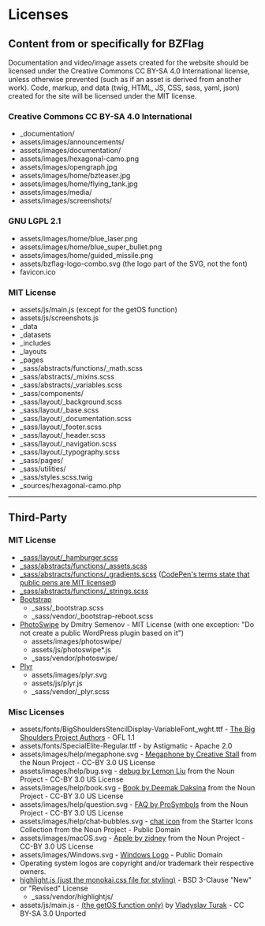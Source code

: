 # Licenses

## Content from or specifically for BZFlag

Documentation and video/image assets created for the website should be licensed under the Creative Commons CC BY-SA 4.0 International license, unless otherwise prevented (such as if an asset is derived from another work). Code, markup, and data (twig, HTML, JS, CSS, sass, yaml, json) created for the site will be licensed under the MIT license.

### Creative Commons CC BY-SA 4.0 International
- _documentation/
- assets/images/announcements/
- assets/images/documentation/
- assets/images/hexagonal-camo.png
- assets/images/opengraph.jpg
- assets/images/home/bzteaser.jpg
- assets/images/home/flying_tank.jpg
- assets/images/media/
- assets/images/screenshots/

### GNU LGPL 2.1
- assets/images/home/blue_laser.png
- assets/images/home/blue_super_bullet.png
- assets/images/home/guided_missile.png
- assets/bzflag-logo-combo.svg (the logo part of the SVG, not the font)
- favicon.ico

### MIT License
- assets/js/main.js (except for the getOS function)
- assets/js/screenshots.js
- _data
- _datasets
- _includes
- _layouts
- _pages
- _sass/abstracts/functions/_math.scss
- _sass/abstracts/_mixins.scss
- _sass/abstracts/_variables.scss
- _sass/components/
- _sass/layout/_background.scss
- _sass/layout/_base.scss
- _sass/layout/_documentation.scss
- _sass/layout/_footer.scss
- _sass/layout/_header.scss
- _sass/layout/_navigation.scss
- _sass/layout/_typography.scss
- _sass/pages/
- _sass/utilities/
- _sass/styles.scss.twig
- _sources/hexagonal-camo.php

---

## Third-Party

### MIT License
- [_sass/layout/_hamburger.scss](https://github.com/callmenick/Animating-Hamburger-Icons)
- [_sass/abstracts/functions/_assets.scss](https://github.com/HugoGiraudel/sass-boilerplate)
- [_sass/abstracts/functions/_gradients.scss](https://codepen.io/joeyquarters/pen/dWJYdV/?editors=0100) ([CodePen's terms state that public pens are MIT licensed](https://blog.codepen.io/legal/licensing/))
- [_sass/abstracts/functions/_strings.scss](https://github.com/HugoGiraudel/SassyStrings)
- [Bootstrap](https://getbootstrap.com/)
	- _sass/_bootstrap.scss
	- _sass/vendor/_bootstrap-reboot.scss
- [PhotoSwipe](http://photoswipe.com/) by Dmitry Semenov - MIT License (with one exception: "Do not create a public WordPress plugin based on it")
	- assets/images/photoswipe/
	- assets/js/photoswipe*.js
	- _sass/vendor/photoswipe/
- [Plyr](https://github.com/selz/plyr)
	- assets/images/plyr.svg
	- assets/js/plyr.js
	- _sass/vendor/_plyr.scss

### Misc Licenses
- assets/fonts/BigShouldersStencilDisplay-VariableFont_wght.ttf - [The Big Shoulders Project Authors](https://github.com/xotypeco/big_shoulders) - OFL 1.1
- assets/fonts/SpecialElite-Regular.ttf - by Astigmatic - Apache 2.0
- assets/images/help/megaphone.svg - [Megaphone by Creative Stall](https://thenounproject.com/icon/147531/) from the Noun Project - CC-BY 3.0 US License
- assets/images/help/bug.svg - [debug by Lemon Liu](https://thenounproject.com/icon/83827/) from the Noun Project - CC-BY 3.0 US License
- assets/images/help/book.svg - [Book by Deemak Daksina](https://thenounproject.com/icon/1230262/) from the Noun Project - CC-BY 3.0 US License
- assets/images/help/question.svg - [FAQ by ProSymbols](https://thenounproject.com/icon/790491/) from the Noun Project - CC-BY 3.0 US License
- assets/images/help/chat-bubbles.svg - [chat icon](https://thenounproject.com/icon/888687/) from the Starter Icons Collection from the Noun Project - Public Domain
- assets/images/macOS.svg - [Apple by zidney](https://thenounproject.com/term/apple/1426926/) from the Noun Project - CC-BY 3.0 US License
- assets/images/Windows.svg - [Windows Logo](https://commons.wikimedia.org/wiki/File:Windows_logo_-_2012.svg) - Public Domain
- Operating system logos are copyright and/or trademark their respective owners.
- [highlight.js (just the monokai.css file for styling)](https://highlightjs.org/) - BSD 3-Clause "New" or "Revised" License
	- _sass/vendor/highlightjs/
- assets/js/main.js - [(the getOS function only)](https://stackoverflow.com/a/38241481) by [Vladyslav Turak](https://stackoverflow.com/users/4815056/vladyslav-turak) - CC BY-SA 3.0 Unported
